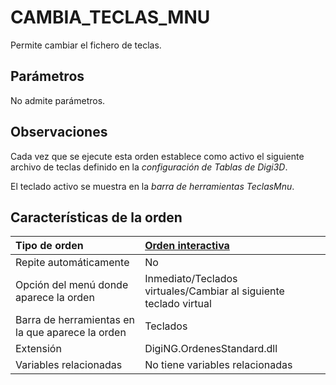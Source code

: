 # CAMBIA\_TECLAS\_MNU

Permite cambiar el fichero de teclas.

## Parámetros

No admite parámetros.

## Observaciones

Cada vez que se ejecute esta orden establece como activo el siguiente archivo de teclas definido en la _configuración de Tablas de Digi3D_.

El teclado activo se muestra en la _barra de herramientas TeclasMnu_.

## Características de la orden

| Tipo de orden | [Orden interactiva]() |
| :--- | :--- |
| Repite automáticamente | No |
| Opción del menú donde aparece la orden | Inmediato/Teclados virtuales/Cambiar al siguiente teclado virtual |
| Barra de herramientas en la que aparece la orden | Teclados |
| Extensión | DigiNG.OrdenesStandard.dll |
| Variables relacionadas | No tiene variables relacionadas |

